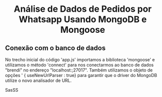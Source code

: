 <h1 align="center"> Análise de Dados de Pedidos por Whatsapp Usando MongoDB e Mongoose </h1>

<h2> Conexão com o banco de dados </h2>
No trecho inicial do código 'app.js' importamos a biblioteca 'mongoose' e utilizamos o método 'connect' para nos conectarmos ao banco de dados "brendi" no endereço "localhost:;27017". Também utilizamos o objeto de opções ' { useNewUrlParser : true} para garantir que o driver do MongoDB utilize o novo analisador de URL.

SasSS

